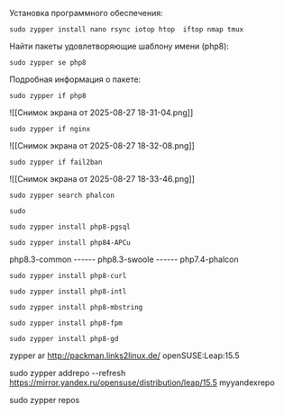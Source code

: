 Установка программного обеспечения:

```
sudo zypper install nano rsync iotop htop  iftop nmap tmux
```

Найти пакеты удовлетворяющие шаблону имени (php8):

```
sudo zypper se php8
```


Подробная информация о пакете:

```
sudo zypper if php8
```

![[Снимок экрана от 2025-08-27 18-31-04.png]]

```
sudo zypper if nginx
```

![[Снимок экрана от 2025-08-27 18-32-08.png]]

```
sudo zypper if fail2ban
```

![[Снимок экрана от 2025-08-27 18-33-46.png]]


```
sudo zypper search phalcon
```

```
sudo 
```

```
sudo zypper install php8-pgsql
```

```
sudo zypper install php84-APCu
```

php8.3-common ------
php8.3-swoole ------
php7.4-phalcon

```
sudo zypper install php8-curl
```

```
sudo zypper install php8-intl
```

```
sudo zypper install php8-mbstring
```

```
sudo zypper install php8-fpm
```

```
sudo zypper install php8-gd
```

zypper ar http://packman.links2linux.de/ openSUSE:Leap:15.5

sudo zypper addrepo --refresh https://mirror.yandex.ru/opensuse/distribution/leap/15.5 myyandexrepo

sudo zypper repos
